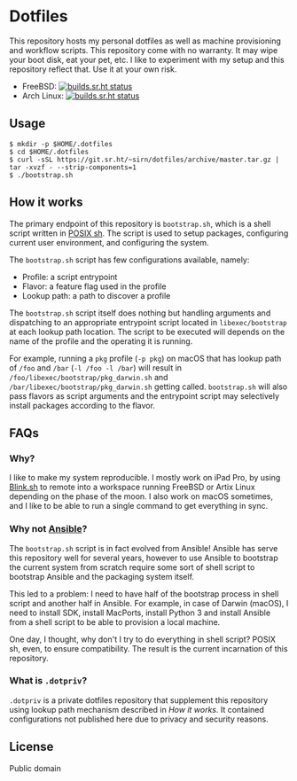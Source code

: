# Dotfiles

This repository hosts my personal dotfiles as well as machine provisioning and workflow scripts. This repository come with no warranty. It may wipe your boot disk, eat your pet, etc. I like to experiment with my setup and this repository reflect that. Use it at your own risk.

-   FreeBSD: [![builds.sr.ht status](https://builds.sr.ht/~sirn/dotfiles/freebsd.yml.svg)](https://builds.sr.ht/~sirn/dotfiles/freebsd.yml?)
-   Arch Linux: [![builds.sr.ht status](https://builds.sr.ht/~sirn/dotfiles/arch.yml.svg)](https://builds.sr.ht/~sirn/dotfiles/arch.yml?)

## Usage

```shell
$ mkdir -p $HOME/.dotfiles
$ cd $HOME/.dotfiles
$ curl -sSL https://git.sr.ht/~sirn/dotfiles/archive/master.tar.gz | tar -xvzf - --strip-components=1
$ ./bootstrap.sh
```

## How it works

The primary endpoint of this repository is `bootstrap.sh`, which is a shell script written in [POSIX sh](https://askubuntu.com/questions/1059265/). The script is used to setup packages, configuring current user environment, and configuring the system.

The `bootstrap.sh` script has few configurations available, namely:

-   Profile: a script entrypoint
-   Flavor: a feature flag used in the profile
-   Lookup path: a path to discover a profile

The `bootstrap.sh` script itself does nothing but handling arguments and dispatching to an appropriate entrypoint script located in `libexec/bootstrap` at each lookup path location. The script to be executed will depends on the name of the profile and the operating it is running.

For example, running a `pkg` profile (`-p pkg`) on macOS that has lookup path of `/foo` and `/bar` (`-l /foo -l /bar`) will result in `/foo/libexec/bootstrap/pkg_darwin.sh` and `/bar/libexec/bootstrap/pkg_darwin.sh` getting called. `bootstrap.sh` will also pass flavors as script arguments and the entrypoint script may selectively install packages according to the flavor.

## FAQs

### Why?

I like to make my system reproducible. I mostly work on iPad Pro, by using [Blink.sh](http://www.blink.sh) to remote into a workspace running FreeBSD or Artix Linux depending on the phase of the moon. I also work on macOS sometimes, and I like to be able to run a single command to get everything in sync.

### Why not [Ansible](https://www.ansible.com)?

The `bootstrap.sh` script is in fact evolved from Ansible! Ansible has serve this repository well for several years, however to use Ansible to bootstrap the current system from scratch require some sort of shell script to bootstrap Ansible and the packaging system itself.

This led to a problem: I need to have half of the bootstrap process in shell script and another half in Ansible. For example, in case of Darwin (macOS), I need to install SDK, install MacPorts, install Python 3 and install Ansible from a shell script to be able to provision a local machine.

One day, I thought, why don't I try to do everything in shell script? POSIX sh, even, to ensure compatibility. The result is the current incarnation of this repository.

### What is `.dotpriv`?

`.dotpriv` is a private dotfiles repository that supplement this repository using lookup path mechanism described in _How it works_. It contained configurations not published here due to privacy and security reasons.

## License

Public domain
